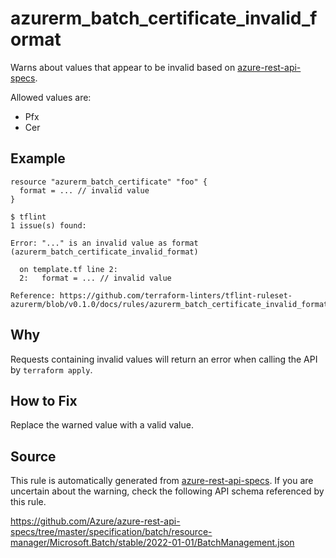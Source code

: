<!--- This file generated by `tools/apispec-rule-gen/main.go`. DO NOT EDIT --->

# azurerm_batch_certificate_invalid_format

Warns about values that appear to be invalid based on [azure-rest-api-specs](https://github.com/Azure/azure-rest-api-specs).

Allowed values are:
- Pfx
- Cer

## Example

```hcl
resource "azurerm_batch_certificate" "foo" {
  format = ... // invalid value
}
```

```
$ tflint
1 issue(s) found:

Error: "..." is an invalid value as format (azurerm_batch_certificate_invalid_format)

  on template.tf line 2:
  2:   format = ... // invalid value

Reference: https://github.com/terraform-linters/tflint-ruleset-azurerm/blob/v0.1.0/docs/rules/azurerm_batch_certificate_invalid_format.md

```

## Why

Requests containing invalid values will return an error when calling the API by `terraform apply`.

## How to Fix

Replace the warned value with a valid value.

## Source

This rule is automatically generated from [azure-rest-api-specs](https://github.com/Azure/azure-rest-api-specs). If you are uncertain about the warning, check the following API schema referenced by this rule.

https://github.com/Azure/azure-rest-api-specs/tree/master/specification/batch/resource-manager/Microsoft.Batch/stable/2022-01-01/BatchManagement.json
